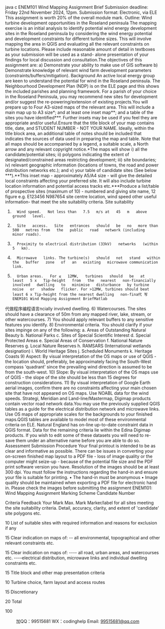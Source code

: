 java c
ENEM101 Wind Mapping Assignment Brief 
Submission deadline:   Friday 22nd   November 2024,   12pm.
Submission format:   Electronic, via   ELE
This assignment   is worth 20% of the overall module   mark.
Outline: Wind turbine development opportunities in the Roseland peninsula The mapping exercise is an initial analysis to identify potential wind energy development   sites in the Roseland peninsula by considering the wind energy potential and   development constraints for different turbine sizes. This will involve mapping the area in   QGIS   and   evaluating   all   the   relevant   constraints   on   turbine   locations.   Please   include   reasonable   amount   of   detail   in   textboxes   as   your   submission   will   be   used   as   a   stand-   alone presentation of your findings for local discussion and consultation.The   objectives   of this   assignment   are:   a)   Demonstrate your ability to   make   use   of GIS   software   b)   Demonstrate   knowledge   of   relevant   wind   farm   development   parameters   (constraints/buffers/mitigation).
Background An   active    local   energy   group   are    keen   to    understand    the    potential   for   wind    in   the   Roseland   peninsula. The   Neighbourhood   Development   Plan (NDP) is on the   ELE   page   and this shows the included   parishes and planning framework.
For a   parish of your choice   in the   Roseland   Peninsula, you   may   recommend   new   sites   for development and/or suggest the re-powering/extension of existing projects.You will prepare up to Four A3-sized maps of   the relevant area. This will include a main   map   up   to   A3   size*;   and   at   least   one   inset   map**; and   a   table   of   the   sites   you   have   identified***.   Further insets may be used   if you feel they   are   appropriate   and/or   useful.Ensure that the title   block   of your   map   contains title,   date,   and   STUDENT   NUMBER   -   NOT YOUR NAME. Ideally, within the title block area, an additional   table of notes should   be   included that   indicates the sources of data used   in   preparing the map   and   table.
Note that all maps should   be accompanied   by a   legend,   a   suitable   scale,   a   North   arrow   and any relevant   copyright   notice.*The maps will show i) all the candidate/potential sites; ii) polygons   indicating the   extent   of   designated/constrained areas restricting development;   iii) site boundaries; iv) relevant   geographic   information   (locations   of   towns,   the   road   and   power   distribution   networks   etc.); and v) your table of candidate sites   (See   below ***).**This   inset   map   -   approximately A5/A4   size   -   will   give   the   detailed   local   constraints   affecting your preferred site. It will also include turbine location information and potential   access tracks etc.***Produce a list/table of prospective sites (maximum of 10)   -   numbered   and   giving   site   name, 12 figure e.g.   E123456  N987654 site centre location,   wind speed  other useful   information- that meet the site suitability   criteria.
Site suitability 
1)       Wind speed.   Not less than   7.5   m/s at   45   m   above   ground   level.
2)       Site   access.   Site   entrances   should   be   no   more than   500   metres from   the   public   road   network (including   minor roads).
3)       Proximity to electrical distribution (33kV)   networks   (within   5   km).
4)       Microwave   links. The turbine(s)   should   not   stand   within   the   buffer   zone   of   an   existing   microwave communication link.
5)       Urban areas.   For ≤   12MW,   turbines   should   be   at   least   5 x   Tip-height   from   the   nearest   non-financially   involved   dwelling   to   minimise   disturbance   by turbine   noise   or   shadow   flicker. For >12MW, turbines should beat least 6 x Tip-height from the nearest dwelling   non-fina代 写ENEM101 Wind Mapping Assignment BriefMatlab
代做程序编程语言ncially involved dwelling.
6)       Watercourses. The sites should have a clearance of 50m from any mapped river, lake,   stream, or other watercourses.
7)       You should apply relevant buffers to   any   sensitive features   you   identify.
8)       Environmental criteria. You should clarify   if your sites   impinge   on   any   of the following:
a.    Areas of Outstanding   Natural   Beauty 
b.      National Parks
c.      Sites of Special Scientific   Interest
d.      Special Protected Areas
e.      Special Areas of Conservation
f.         National Nature   Reserves
g.      Local   Nature   Reserves
h.      RAMSARS (International wetlands designation)
i.         World   Heritage Sites
j.         Scheduled Monuments
k.      Heritage Coasts
9)       Aspect:   By visual   interpretation   of the   OS   maps or   use   of QGIS   -   the   location   should,   preferably,   be   approximately   facing   the   South-West   compass   'quadrant'   since   the   prevailing wind direction   is assumed to   be from the south-west.
10)   Slope: By   visual interpretation of   the OS maps use of   QGIS   -   the slope of   the site should   be   less than   15 degrees for construction considerations.
11)   By visual interpretation of Google Earth aerial images, confirm there are no constraints   affecting your main chosen site that have not   appeared   on   OS   maps.
Use   NOABL   data   for   the   wind   speeds.   Strategi,   Meridian   and   Land-line/Mastermap,   Digimap products contain vector road   network data.You may use the previously supplied QGIS   tables as a guide   for   the electrical distribution   network and microwave   links.   Use   OS   maps of appropriate scales for   the   backgrounds   to your finished maps.QGIS   tables are available to model most of   these environmental criteria on ELE. Natural   England   has   on-line   up-to-date   constraint   data   in   QGIS format.   Data for the   remaining   criteria lie within the Edina Digimap products.   If you wish to edit some of these datasets   you will   need to   re-save them under an alternative   name   before you are   able to   do   so.
Assessment Submission Procedure Your final   printout   is   intended to   be as clear   and   informative   as   possible.   There   can   be   issues   in   converting   your   on-screen   finished   map   layout   to   a   PDF   file   -   loss   of   image   quality or the computer might seize-up -   because   of the   potential   file   size   and   the   PDF   print software version you   have.   Resolution of the   images should   be at   least   300   dpi.
You must follow the instructions regarding the   hand-in and ensure   your file is   suitable for   printing.
•         The   hand-in must   be anonymous
•          Image quality should be maintained when exporting a PDF file for electronic hand   in.   Please check the   images   before submitting the assignment
ENEM101: Wind Mapping Assignment Marking Scheme 
Candidate Number 

Criteria 
Feedback 
Your Mark 
Max. Mark 
Marker/label for all sites meeting the site suitability criteria. 
Detail, accuracy, clarity, and extent of 
'candidate' site polygons etc. 



10 
List of suitable sites with required information and reasons for exclusion if any 



15 
Clear indication on maps of: 
-- all    environmental,    topographical    and    other relevant constraints etc. 



15 
Clear indication on maps of: ---- all road, urban areas, and watercourses etc. 
----electrical distribution,    microwave links    and individual dwelling constraints etc. 





15 
Title block and other map presentation criteria 


10 
Turbine choice, farm layout and access routes 


15 
Discretionary 


20 
Total 


100 



         
加QQ：99515681  WX：codinghelp  Email: 99515681@qq.com
